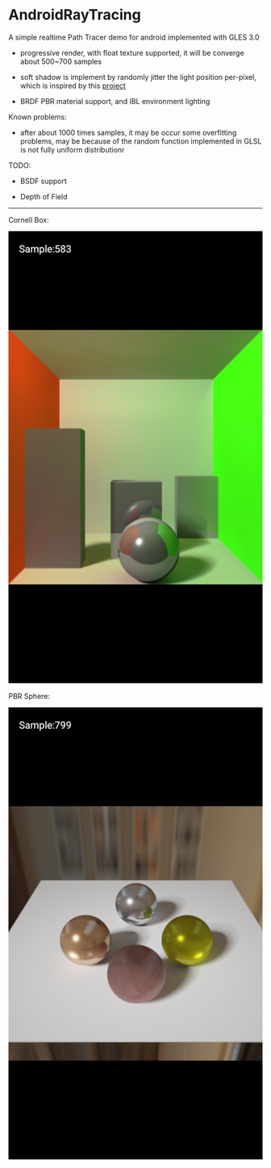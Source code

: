 # AndroidRayTracing

A simple realtime Path Tracer demo for android implemented with GLES 3.0

- progressive render, with float texture supported, it will be converge about 500~700 samples

- soft shadow is implement by randomly jitter the light position per-pixel, which is inspired by this [project](https://github.com/evanw/webgl-path-tracing)

- BRDF PBR material support, and IBL environment lighting

Known problems:

- after about 1000 times samples, it may be occur some overfitting problems, may be because of the random function implemented in GLSL is not fully uniform distributionr  

TODO: 

- BSDF support

- Depth of Field  

------

Cornell Box: 

![](cornell_box.png)

PBR Sphere:

![](pbr_sphere.png)
